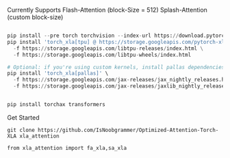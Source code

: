 Currently Supports Flash-Attention (block-Size = 512)
Splash-Attention (custom block-size)


```python

pip install --pre torch torchvision --index-url https://download.pytorch.org/whl/nightly/cpu
pip install 'torch_xla[tpu] @ https://storage.googleapis.com/pytorch-xla-releases/wheels/tpuvm/torch_xla-2.8.0.dev-cp310-cp310-linux_x86_64.whl' \
  -f https://storage.googleapis.com/libtpu-releases/index.html \
  -f https://storage.googleapis.com/libtpu-wheels/index.html

# Optional: if you're using custom kernels, install pallas dependencies
pip install 'torch_xla[pallas]' \
  -f https://storage.googleapis.com/jax-releases/jax_nightly_releases.html \
  -f https://storage.googleapis.com/jax-releases/jaxlib_nightly_releases.html


pip install torchax transformers

```


Get Started 

```
git clone https://github.com/IsNoobgrammer/Optimized-Attention-Torch-XLA xla_attention
```

```
from xla_attention import fa_xla,sa_xla
```
